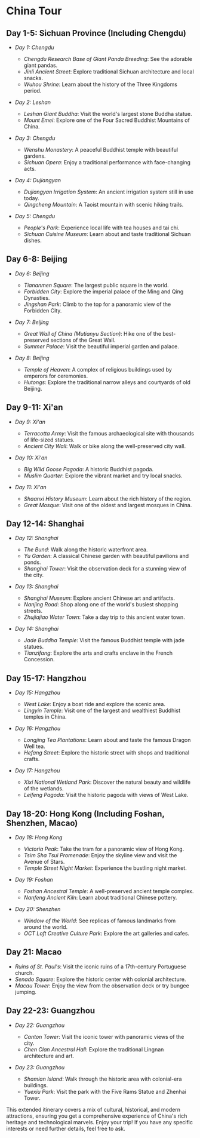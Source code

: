 # China Tour

## Day 1-5: Sichuan Province (Including Chengdu)
- *Day 1: Chengdu*
  - *Chengdu Research Base of Giant Panda Breeding*: See the adorable giant pandas.
  - *Jinli Ancient Street*: Explore traditional Sichuan architecture and local snacks.
  - *Wuhou Shrine*: Learn about the history of the Three Kingdoms period.

- *Day 2: Leshan*
  - *Leshan Giant Buddha*: Visit the world's largest stone Buddha statue.
  - *Mount Emei*: Explore one of the Four Sacred Buddhist Mountains of China.

- *Day 3: Chengdu*
  - *Wenshu Monastery*: A peaceful Buddhist temple with beautiful gardens.
  - *Sichuan Opera*: Enjoy a traditional performance with face-changing acts.

- *Day 4: Dujiangyan*
  - *Dujiangyan Irrigation System*: An ancient irrigation system still in use today.
  - *Qingcheng Mountain*: A Taoist mountain with scenic hiking trails.

- *Day 5: Chengdu*
  - *People's Park*: Experience local life with tea houses and tai chi.
  - *Sichuan Cuisine Museum*: Learn about and taste traditional Sichuan dishes.

## Day 6-8: Beijing
- *Day 6: Beijing*
  - *Tiananmen Square*: The largest public square in the world.
  - *Forbidden City*: Explore the imperial palace of the Ming and Qing Dynasties.
  - *Jingshan Park*: Climb to the top for a panoramic view of the Forbidden City.

- *Day 7: Beijing*
  - *Great Wall of China (Mutianyu Section)*: Hike one of the best-preserved sections of the Great Wall.
  - *Summer Palace*: Visit the beautiful imperial garden and palace.

- *Day 8: Beijing*
  - *Temple of Heaven*: A complex of religious buildings used by emperors for ceremonies.
  - *Hutongs*: Explore the traditional narrow alleys and courtyards of old Beijing.

## Day 9-11: Xi'an
- *Day 9: Xi'an*
  - *Terracotta Army*: Visit the famous archaeological site with thousands of life-sized statues.
  - *Ancient City Wall*: Walk or bike along the well-preserved city wall.

- *Day 10: Xi'an*
  - *Big Wild Goose Pagoda*: A historic Buddhist pagoda.
  - *Muslim Quarter*: Explore the vibrant market and try local snacks.

- *Day 11: Xi'an*
  - *Shaanxi History Museum*: Learn about the rich history of the region.
  - *Great Mosque*: Visit one of the oldest and largest mosques in China.

## Day 12-14: Shanghai
- *Day 12: Shanghai*
  - *The Bund*: Walk along the historic waterfront area.
  - *Yu Garden*: A classical Chinese garden with beautiful pavilions and ponds.
  - *Shanghai Tower*: Visit the observation deck for a stunning view of the city.

- *Day 13: Shanghai*
  - *Shanghai Museum*: Explore ancient Chinese art and artifacts.
  - *Nanjing Road*: Shop along one of the world's busiest shopping streets.
  - *Zhujiajiao Water Town*: Take a day trip to this ancient water town.

- *Day 14: Shanghai*
  - *Jade Buddha Temple*: Visit the famous Buddhist temple with jade statues.
  - *Tianzifang*: Explore the arts and crafts enclave in the French Concession.

## Day 15-17: Hangzhou
- *Day 15: Hangzhou*
  - *West Lake*: Enjoy a boat ride and explore the scenic area.
  - *Lingyin Temple*: Visit one of the largest and wealthiest Buddhist temples in China.

- *Day 16: Hangzhou*
  - *Longjing Tea Plantations*: Learn about and taste the famous Dragon Well tea.
  - *Hefang Street*: Explore the historic street with shops and traditional crafts.

- *Day 17: Hangzhou*
  - *Xixi National Wetland Park*: Discover the natural beauty and wildlife of the wetlands.
  - *Leifeng Pagoda*: Visit the historic pagoda with views of West Lake.

## Day 18-20: Hong Kong (Including Foshan, Shenzhen, Macao)
- *Day 18: Hong Kong*
  - *Victoria Peak*: Take the tram for a panoramic view of Hong Kong.
  - *Tsim Sha Tsui Promenade*: Enjoy the skyline view and visit the Avenue of Stars.
  - *Temple Street Night Market*: Experience the bustling night market.

- *Day 19: Foshan*
  - *Foshan Ancestral Temple*: A well-preserved ancient temple complex.
  - *Nanfeng Ancient Kiln*: Learn about traditional Chinese pottery.

- *Day 20: Shenzhen*
  - *Window of the World*: See replicas of famous landmarks from around the world.
  - *OCT Loft Creative Culture Park*: Explore the art galleries and cafes.

## Day 21: Macao
- *Ruins of St. Paul's*: Visit the iconic ruins of a 17th-century Portuguese church.
- *Senado Square*: Explore the historic center with colonial architecture.
- *Macau Tower*: Enjoy the view from the observation deck or try bungee jumping.

## Day 22-23: Guangzhou
- *Day 22: Guangzhou*
  - *Canton Tower*: Visit the iconic tower with panoramic views of the city.
  - *Chen Clan Ancestral Hall*: Explore the traditional Lingnan architecture and art.

- *Day 23: Guangzhou*
  - *Shamian Island*: Walk through the historic area with colonial-era buildings.
  - *Yuexiu Park*: Visit the park with the Five Rams Statue and Zhenhai Tower.

This extended itinerary covers a mix of cultural, historical, and modern attractions, ensuring you get a comprehensive experience of China's rich heritage and technological marvels. Enjoy your trip! If you have any specific interests or need further details, feel free to ask.
